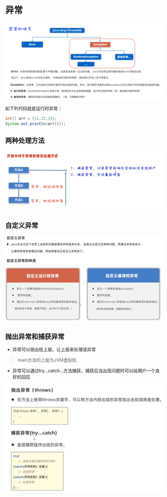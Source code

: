 # 异常

![](images/2024-03-23-17-26-11.png)

如下列代码就是运行时异常：

```java
int[] arr = {11,22,33};
System.out.println(arr[5]);
```

## 两种处理方法

![](images/2024-03-23-18-52-20.png)


## 自定义异常

![](images/2024-03-23-17-37-21.png)

## 抛出异常和捕获异常

* 异常可以抛出给上层，让上层来处理该异常

>main方法的上层为JVM虚拟机

* 异常可以通过try...catch...方法捕获，捕获后当出现问题时可以给用户一个良好的回应

![](images/2024-03-23-17-31-39.png)